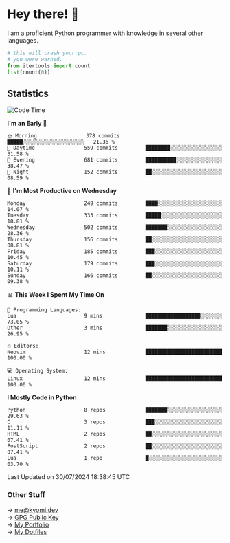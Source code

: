# Hey there! 👋

I am a proficient Python programmer with knowledge in several other languages.

```py
# this will crash your pc.
# you were warned.
from itertools import count
list(count(0))
```

## Statistics
<!--START_SECTION:waka-->
![Code Time](http://img.shields.io/badge/Code%20Time-1%2C519%20hrs%2020%20mins-blue)

**I'm an Early 🐤** 

```text
🌞 Morning                378 commits         █████░░░░░░░░░░░░░░░░░░░░   21.36 % 
🌆 Daytime                559 commits         ████████░░░░░░░░░░░░░░░░░   31.58 % 
🌃 Evening                681 commits         ██████████░░░░░░░░░░░░░░░   38.47 % 
🌙 Night                  152 commits         ██░░░░░░░░░░░░░░░░░░░░░░░   08.59 % 
```
📅 **I'm Most Productive on Wednesday** 

```text
Monday                   249 commits         ████░░░░░░░░░░░░░░░░░░░░░   14.07 % 
Tuesday                  333 commits         █████░░░░░░░░░░░░░░░░░░░░   18.81 % 
Wednesday                502 commits         ███████░░░░░░░░░░░░░░░░░░   28.36 % 
Thursday                 156 commits         ██░░░░░░░░░░░░░░░░░░░░░░░   08.81 % 
Friday                   185 commits         ███░░░░░░░░░░░░░░░░░░░░░░   10.45 % 
Saturday                 179 commits         ███░░░░░░░░░░░░░░░░░░░░░░   10.11 % 
Sunday                   166 commits         ██░░░░░░░░░░░░░░░░░░░░░░░   09.38 % 
```


📊 **This Week I Spent My Time On** 

```text
💬 Programming Languages: 
Lua                      9 mins              ██████████████████░░░░░░░   73.05 % 
Other                    3 mins              ███████░░░░░░░░░░░░░░░░░░   26.95 % 

🔥 Editors: 
Neovim                   12 mins             █████████████████████████   100.00 % 

💻 Operating System: 
Linux                    12 mins             █████████████████████████   100.00 % 
```

**I Mostly Code in Python** 

```text
Python                   8 repos             ███████░░░░░░░░░░░░░░░░░░   29.63 % 
C                        3 repos             ███░░░░░░░░░░░░░░░░░░░░░░   11.11 % 
HTML                     2 repos             ██░░░░░░░░░░░░░░░░░░░░░░░   07.41 % 
PostScript               2 repos             ██░░░░░░░░░░░░░░░░░░░░░░░   07.41 % 
Lua                      1 repo              █░░░░░░░░░░░░░░░░░░░░░░░░   03.70 % 
```




 Last Updated on 30/07/2024 18:38:45 UTC
<!--END_SECTION:waka-->

### Other Stuff

→ [me@kyomi.dev](mailto:me@kyomi.dev)\
→ [GPG Public Key](https://github.com/bitterteriyaki.gpg)\
→ [My Portfolio](https://kyomi.dev)\
→ [My Dotfiles](https://github.com/bitterteriyaki/dotfiles)
